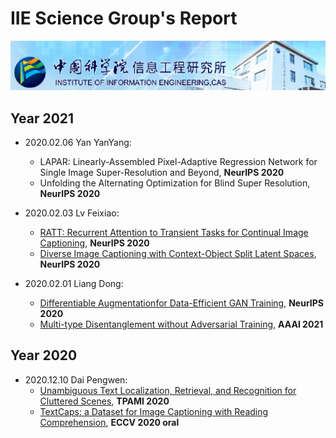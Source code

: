# IIE Science Group's Report

![](./images/banner.png)

## Year 2021

- 2020.02.06 Yan YanYang:

  - LAPAR: Linearly-Assembled Pixel-Adaptive Regression Network for Single Image Super-Resolution and Beyond, **NeurIPS 2020**
  - Unfolding the Alternating Optimization for Blind Super Resolution, **NeurIPS 2020**
- 2020.02.03 Lv Feixiao:
  - [RATT: Recurrent Attention to Transient Tasks for Continual Image Captioning](https://github.com/RuoyuChen10/IIE_group_report/blob/master/2021/2021-02-03-Lv_Feixiao-NeurlPS2020-RATT%20_Recurrent_Attention_to_Transient_Tasks_for_Continual_Image_Captioning.pptx), **NeurIPS 2020**
  - [Diverse Image Captioning with Context-Object Split Latent Spaces](./2021/2021-02-03-Lv_Feixiao-NeurlPS2020-Diverse_Image_Captioning_with_Context-Object_Split_Latent_Spaces.pptx), **NeurIPS 2020**
- 2020.02.01 Liang Dong:
  - [Differentiable Augmentationfor Data-Efficient GAN Training](./2021/2021-02-01-Liang_Dong-NeurIPS2020-Differentiable_Augmentationfor_Data-Efficient_GAN_Training.pdf), **NeurIPS 2020**
  - [Multi-type Disentanglement without Adversarial Training](./2021/2021-02-01-Liang_Dong-AAAI2021_Multi-type_Disentanglement_without_Adversarial_Training.pptx), **AAAI 2021**

## Year 2020

- 2020.12.10 Dai Pengwen:
  - [Unambiguous Text Localization, Retrieval, and Recognition for Cluttered Scenes](./2020/2020-12-10-Dai_Pengwen-TPAMI2020-Unambiguous_Text_Localization_Retrieval_and_Recognition_for_Cluttered_Scenes.pptx), **TPAMI 2020**
  - [TextCaps: a Dataset for Image Captioning with Reading Comprehension](./2020/2020-12-10-Dai_Pengwen-ECCV2020-TextCaps_a_Dataset_for_Image_Captioning_with_Reading_Comprehension.pptx), **ECCV 2020 oral**

